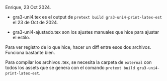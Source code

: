 Enrique, 23 Oct 2024.

*  gra3-uni4.tex es el output de `pretext build gra3-uni4-print-latex-est` el 23 de Oct de 2024.

*  gra3-uni4-ajustado.tex son los ajustes manuales que hice para ajustar el estilo.

Para ver registro de lo que hice, hacer un diff entre esos dos archivos. Funciona bastante bien.

Para compilar los archivos .tex, se necesita la carpeta de `external` con todos los assets que se genera con el comando `pretext build gra3-uni4-print-latex-est`.